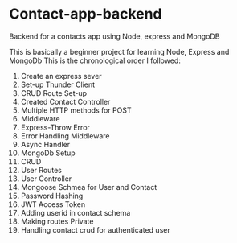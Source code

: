 # Contact-app-backend
Backend for a contacts app using Node, express and MongoDB 

This is basically a beginner project for learning Node, Express and MongoDb
This is the chronological order I followed:

<ol>
  <li>Create an express sever</li>
    <li>Set-up Thunder Client</li>
  <li>CRUD Route Set-up</li>
  <li>Created Contact Controller</li>
  <li>Multiple HTTP methods for POST</li>
  <li>Middleware</li>
  <li>Express-Throw Error</li>
  <li>Error Handling Middleware</li>
  <li>Async Handler</li>
  <li>MongoDb Setup</li>
  <li>CRUD </li>
  <li>User Routes</li>
    <li>User Controller</li>
  <li>Mongoose Schmea for User and Contact</li>
  <li>Password Hashing</li>
  <li>JWT Access Token</li>
  <li>Adding userid in contact schema</li>
  <li>Making routes Private</li>
    <li>Handling contact crud for authenticated user</li>



</ol>
